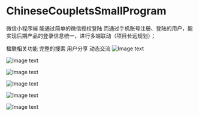 # ChineseCoupletsSmallProgram
微信小程序端
能通过简单的微信授权登陆
而通过手机账号注册、登陆的用户，能实现后期产品的登录信息统一，进行多端联动（项目长远规划）；

楹联相关功能
完整的搜索
用户分享
动态交流
![Image text](https://github.com/SnowFoam1/ChineseCoupletsSmallProgram/blob/master/img_folder/useCase.png)

![Image text](https://github.com/SnowFoam1/ChineseCoupletsSmallProgram/blob/master/img_folder/homePage.jpg)

![Image text](https://github.com/SnowFoam1/ChineseCoupletsSmallProgram/blob/master/img_folder/release.jpg)

![Image text](https://github.com/SnowFoam1/ChineseCoupletsSmallProgram/blob/master/img_folder/post.jpg)

![Image text](https://github.com/SnowFoam1/ChineseCoupletsSmallProgram/blob/master/img_folder/postDetail.jpg)

![Image text](https://github.com/SnowFoam1/ChineseCoupletsSmallProgram/blob/master/img_folder/me.jpg)
